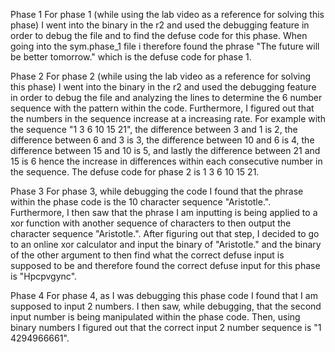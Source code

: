 Phase 1
For phase 1 (while using the lab video as a reference for solving this phase) I went into the binary in the r2 and used the debugging feature in order to debug the file and to find the defuse code for this phase. When going into the sym.phase_1 file i therefore found the phrase "The future will be better
tomorrow." which is the defuse code for phase 1.

Phase 2
For phase 2 (while using the lab video as a reference for solving this phase) I went into the binary in the r2 and used the debugging feature in order to debug the file and analyzing the lines to determine the 6 number sequence with the pattern within the code. Furthermore, I figured out that the numbers in the sequence increase at a increasing rate. For example with the sequence "1 3 6 10 15 21", the difference between 3 and 1 is 2, the difference between 6 and 3 is 3, the difference between 10 and 6 is 4, the difference between 15 and 10 is 5, and lastly the difference between 21 and 15 is 6 hence the increase in differences within each consecutive number in the sequence. The defuse code for phase 2 is 1 3 6 10 15 21.

Phase 3
For phase 3, while debugging the code I found that the phrase within the phase code is the 10 character sequence "Aristotle.". Furthermore, I then saw that the phrase I am inputting is being applied to a xor function with another sequence of characters to then output the character sequence "Aristotle.". After figuring out that step, I decided to go to an online xor calculator and input the binary of "Aristotle." and the binary of the other argument to then find what the correct defuse input is supposed to be and therefore found the correct defuse input for this phase is "Hpcpvgync".

Phase 4
For phase 4, as I was debugging this phase code I found that I am supposed to input 2 numbers. I then saw, while debugging, that the second input number is being manipulated within the phase code. Then, using binary numbers I figured out that the correct input 2 number sequence is "1 4294966661".
